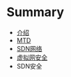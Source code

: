 # Summary

* [介绍](README.md)
* [MTD](mtd.md)
* [SDN网络](sdnnetwork.md)
* [虚拟网安全](security.md)
* SDN安全

